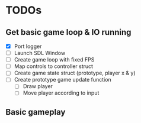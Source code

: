 # TODOs
## Get basic game loop & IO running
 - [X] Port logger
 - [ ] Launch SDL Window
 - [ ] Create game loop with fixed FPS
 - [ ] Map controls to controller struct
 - [ ] Create game state struct (prototype, player x & y)
 - [ ] Create prototype game update function
    - [ ] Draw player
    - [ ] Move player according to input

## Basic gameplay
